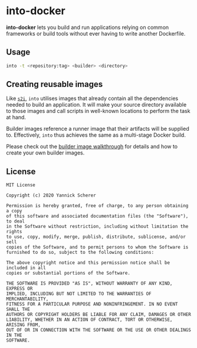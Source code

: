 # into-docker

**into-docker** lets you build and run applications relying on common frameworks
or build tools without ever having to write another Dockerfile.

## Usage

```sh
into -t <repository:tag> <builder> <directory>
```

## Creating reusable images

Like [`s2i`][s2i], `into` utilises images that already contain all the
dependencies needed to build an application. It will make your source directory
available to those images and call scripts in well-known locations to perform
the task at hand.

Builder images reference a runner image that their artifacts will be supplied
to. Effectively, `into` thus achieves the same as a multi-stage Docker build.

Please check out the [builder image walkthrough](doc/BUILDER_IMAGES.md) for
details and how to create your own builder images.

[s2i]: https://github.com/openshift/source-to-image

## License

```
MIT License

Copyright (c) 2020 Yannick Scherer

Permission is hereby granted, free of charge, to any person obtaining a copy
of this software and associated documentation files (the "Software"), to deal
in the Software without restriction, including without limitation the rights
to use, copy, modify, merge, publish, distribute, sublicense, and/or sell
copies of the Software, and to permit persons to whom the Software is
furnished to do so, subject to the following conditions:

The above copyright notice and this permission notice shall be included in all
copies or substantial portions of the Software.

THE SOFTWARE IS PROVIDED "AS IS", WITHOUT WARRANTY OF ANY KIND, EXPRESS OR
IMPLIED, INCLUDING BUT NOT LIMITED TO THE WARRANTIES OF MERCHANTABILITY,
FITNESS FOR A PARTICULAR PURPOSE AND NONINFRINGEMENT. IN NO EVENT SHALL THE
AUTHORS OR COPYRIGHT HOLDERS BE LIABLE FOR ANY CLAIM, DAMAGES OR OTHER
LIABILITY, WHETHER IN AN ACTION OF CONTRACT, TORT OR OTHERWISE, ARISING FROM,
OUT OF OR IN CONNECTION WITH THE SOFTWARE OR THE USE OR OTHER DEALINGS IN THE
SOFTWARE.
```
